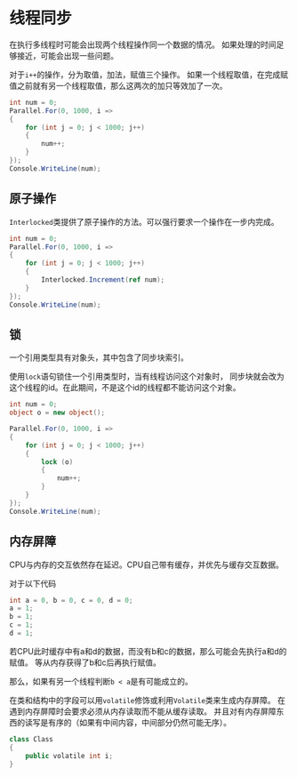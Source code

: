 ﻿# 线程同步

在执行多线程时可能会出现两个线程操作同一个数据的情况。
如果处理的时间足够接近，可能会出现一些问题。

对于`i++`的操作，分为取值，加法，赋值三个操作。
如果一个线程取值，在完成赋值之前就有另一个线程取值，那么这两次的加只等效加了一次。

```csharp
int num = 0;
Parallel.For(0, 1000, i =>
{
	for (int j = 0; j < 1000; j++)
	{
		num++;
	}
});
Console.WriteLine(num);
```

## 原子操作

`Interlocked`类提供了原子操作的方法。可以强行要求一个操作在一步内完成。

```csharp
int num = 0;
Parallel.For(0, 1000, i =>
{
	for (int j = 0; j < 1000; j++)
	{
		Interlocked.Increment(ref num);
	}
});
Console.WriteLine(num);
```

## 锁

一个引用类型具有对象头，其中包含了同步块索引。

使用`lock`语句锁住一个引用类型时，当有线程访问这个对象时，
同步块就会改为这个线程的id。在此期间，不是这个id的线程都不能访问这个对象。

```csharp
int num = 0;
object o = new object();

Parallel.For(0, 1000, i =>
{
	for (int j = 0; j < 1000; j++)
	{
		lock (o)
		{
			num++;
		}
	}
});
Console.WriteLine(num);
```

## 内存屏障

CPU与内存的交互依然存在延迟。CPU自己带有缓存，并优先与缓存交互数据。

对于以下代码

```csharp
int a = 0, b = 0, c = 0, d = 0;
a = 1;
b = 1;
c = 1;
d = 1;
```

若CPU此时缓存中有a和d的数据，而没有b和c的数据，那么可能会先执行a和d的赋值。
等从内存获得了b和c后再执行赋值。

那么，如果有另一个线程判断`b < a`是有可能成立的。

在类和结构中的字段可以用`volatile`修饰或利用`Volatile`类来生成内存屏障。
在遇到内存屏障时会要求必须从内存读取而不能从缓存读取。
并且对有内存屏障东西的读写是有序的（如果有中间内容，中间部分仍然可能无序）。

```csharp
class Class
{
	public volatile int i;
}
```


